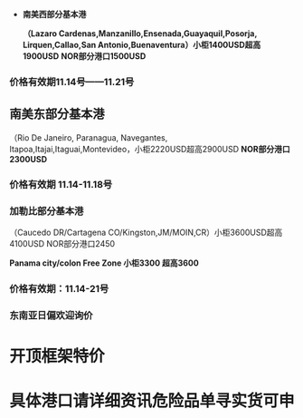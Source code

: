 - **南美西部分基本港**
  
  **（Lazaro Cardenas,Manzanillo,Ensenada,Guayaquil,Posorja, Lirquen,Callao,San Antonio,Buenaventura）小柜1400USD超高1900USD**           **NOR部分港口1500USD**
### 价格有效期11.14号——11.21号
## 南美东部分基本港

（Rio De Janeiro, Paranagua, Navegantes, Itapoa,Itajai,Itaguai,Montevideo，小柜2220USD超高2900USD                                                      **NOR部分港口2300USD**
### 价格有效期 11.14-11.18号
### 加勒比部分基本港

（Caucedo DR/Cartagena CO/Kingston,JM/MOIN,CR）小柜3600USD超高4100USD                                                                                     NOR部分港口2450

**Panama city/colon Free Zone   小柜3300  超高3600**
### 价格有效期：11.14-21号
### 东南亚日偏欢迎询价
# 开顶框架特价
# 具体港口请详细资讯危险品单寻实货可申
